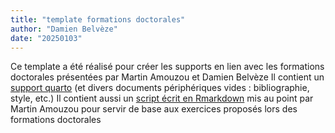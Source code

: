 ```yaml
---
title: "template formations doctorales"
author: "Damien Belvèze"
date: "20250103"
---
```


Ce template a été réalisé pour créer les supports en lien avec les formations doctorales présentées par Martin Amouzou et Damien Belvèze
Il contient un [support quarto](presentation.qmd) (et divers documents périphériques vides : bibliographie, style, etc.)
Il contient aussi un [script écrit en Rmarkdown](DataHopitaux.Rmd) mis au point par Martin Amouzou pour servir de base aux exercices proposés lors des formations doctorales


